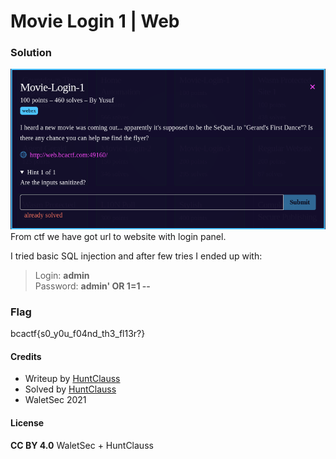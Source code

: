 # Movie Login 1 | Web

### Solution

![ctf](images/bcactf-movie-login-1.png)
From ctf we have got url to website with login panel.

I tried basic SQL injection and after few tries I ended up with:<br />
> Login: **admin**<br />
> Password: **admin' OR 1=1 --**

### Flag

bcactf{s0_y0u_f04nd_th3_fl13r?}

#### Credits

- Writeup by [HuntClauss](https://ctftime.org/user/106464)
- Solved by [HuntClauss](https://ctftime.org/user/106464)
- WaletSec 2021

#### License

**CC BY 4.0** WaletSec + HuntClauss